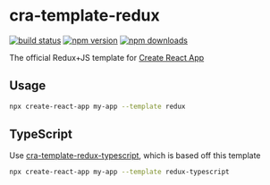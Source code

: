 # cra-template-redux
[![build status](https://img.shields.io/travis/com/reduxjs/cra-template-redux/master.svg?style=flat-square)](https://travis-ci.com/reduxjs/cra-template-redux)
[![npm version](https://img.shields.io/npm/v/cra-template-redux.svg?style=flat-square)](https://www.npmjs.com/package/cra-template-redux)
[![npm downloads](https://img.shields.io/npm/dm/cra-template-redux.svg?style=flat-square)](https://www.npmjs.com/package/cra-template-redux)

The official Redux+JS template for [Create React App](https://github.com/facebook/create-react-app)

## Usage

```sh
npx create-react-app my-app --template redux
```

## TypeScript

Use [cra-template-redux-typescript](https://github.com/reduxjs/cra-template-redux-typescript), which is based off this template

```sh
npx create-react-app my-app --template redux-typescript
```
